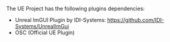 The UE Project has the following plugins dependencies:

- Unreal ImGUI Plugin by IDI-Systems: https://github.com/IDI-Systems/UnrealImGui
- OSC (Official UE Plugin)